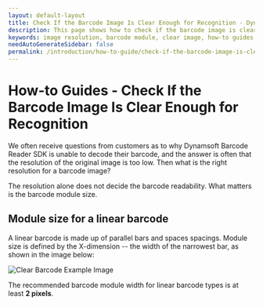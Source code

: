 ```yaml
---
layout: default-layout
title: Check If the Barcode Image Is Clear Enough for Recognition - Dynamsoft Barcode Reader How-to Guides
description: This page shows how to check if the barcode image is clear enough for recognition.
keywords: image resolution, barcode module, clear image, how-to guides
needAutoGenerateSidebar: false
permalink: /introduction/how-to-guide/check-if-the-barcode-image-is-clear-enough-for-recognition.html
---
```



# How-to Guides - Check If the Barcode Image Is Clear Enough for Recognition

We often receive questions from customers as to why Dynamsoft Barcode Reader SDK is unable to decode their barcode, and the answer is often that the resolution of the original image is too low. Then what is the right resolution for a barcode image?

The resolution alone does not decide the barcode readability. What matters is the barcode module size. 

## Module size for a linear barcode

 A linear barcode is made up of parallel bars and spaces spacings. Module size is defined by the X-dimension -- the width of the narrowest bar, as shown in the image below:

![Clear Barcode Example Image][1]    


The recommended barcode module width for linear barcode types is at least **2 pixels**.     


[1]: assets/check-if-the-barcode-image-is-clear-enough-for-recognition/barcode-module-width.png
